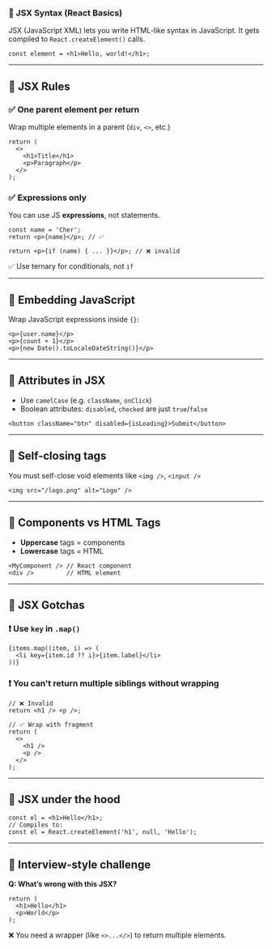 ### 📘 JSX Syntax (React Basics)

JSX (JavaScript XML) lets you write HTML-like syntax in JavaScript. It gets compiled to `React.createElement()` calls.

```tsx
const element = <h1>Hello, world!</h1>;
```

------

## 🔹 JSX Rules

### ✅ One parent element per return

Wrap multiple elements in a parent (`div`, `<>`, etc.)

```tsx
return (
  <>
    <h1>Title</h1>
    <p>Paragraph</p>
  </>
);
```

### ✅ Expressions only

You can use JS **expressions**, not statements.

```tsx
const name = 'Cher';
return <p>{name}</p>; // ✅

return <p>{if (name) { ... }}</p>; // ❌ invalid
```

✅ Use ternary for conditionals, not `if`

------

## 🔹 Embedding JavaScript

Wrap JavaScript expressions inside `{}`:

```tsx
<p>{user.name}</p>
<p>{count + 1}</p>
<p>{new Date().toLocaleDateString()}</p>
```

------

## 🔹 Attributes in JSX

- Use `camelCase` (e.g. `className`, `onClick`)
- Boolean attributes: `disabled`, `checked` are just `true`/`false`

```tsx
<button className="btn" disabled={isLoading}>Submit</button>
```

------

## 🔹 Self-closing tags

You must self-close void elements like `<img />`, `<input />`

```tsx
<img src="/logo.png" alt="Logo" />
```

------

## 🔹 Components vs HTML Tags

- **Uppercase** tags = components
- **Lowercase** tags = HTML

```tsx
<MyComponent /> // React component
<div />         // HTML element
```

------

## 🔹 JSX Gotchas

### ❗ Use `key` in `.map()`

```tsx
{items.map((item, i) => (
  <li key={item.id ?? i}>{item.label}</li>
))}
```

### ❗ You can't return multiple siblings without wrapping

```tsx
// ❌ Invalid
return <h1 /> <p />;

// ✅ Wrap with fragment
return (
  <>
    <h1 />
    <p />
  </>
);
```

------

## 🧠 JSX under the hood

```tsx
const el = <h1>Hello</h1>;
// Compiles to:
const el = React.createElement('h1', null, 'Hello');
```

------

## 🧪 Interview-style challenge

**Q: What’s wrong with this JSX?**

```tsx
return (
  <h1>Hello</h1>
  <p>World</p>
);
```

❌ You need a wrapper (like `<>...</>`) to return multiple elements.

